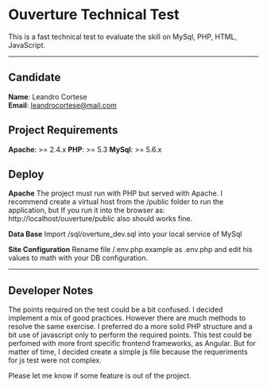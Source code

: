 Ouverture Technical Test
========================
This is a fast technical test to evaluate the skill on  MySql, PHP, HTML, JavaScript.

----------

Candidate
---------
**Name**: Leandro Cortese<br>
**Email**: leandrocortese@mail.com

Project Requirements
-
**Apache**: >= 2.4.x
**PHP**: >= 5.3
**MySql**: >= 5.6.x

Deploy
------
**Apache**
The project must run with PHP but served with Apache. I recommend create a virtual host from the /public folder to run the application, but If you run it into the browser as: http://localhost/ouverture/public also should works fine.

**Data Base**
Import /sql/overture_dev.sql into your local service of MySql

**Site Configuration**
Rename file /.env.php.example as .env.php and edit his values to math with your DB configuration.

---------------

Developer Notes
---------------
The points required on the test could be a bit confused. I decided implement a mix of good practices. However there are much methods to resolve the same exercise.
I preferred do a more solid PHP structure and a bit use of javascript only to perform the required points.
This test could be perfomed with more front specific frontend frameworks, as Angular.
But for matter of time, I decided create a simple js file because the requeriments for js test were not complex.

Please let me know if some feature is out of the project.
